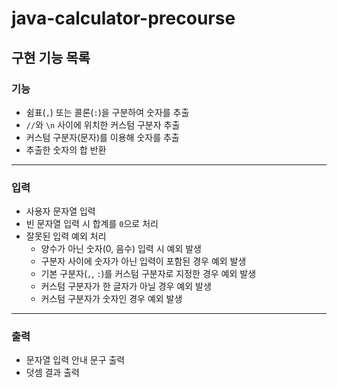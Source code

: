 # java-calculator-precourse

## 구현 기능 목록

### 기능

- 쉼표(`,`) 또는 콜론(`:`)을 구분하여 숫자를 추출
- `//`와 `\n` 사이에 위치한 커스텀 구분자 추출
- 커스텀 구분자(문자)를 이용해 숫자를 추출
- 추출한 숫자의 합 반환

---

### 입력

- 사용자 문자열 입력
- 빈 문자열 입력 시 합계를 `0`으로 처리
- 잘못된 입력 예외 처리
    - 양수가 아닌 숫자(0, 음수) 입력 시 예외 발생
    - 구분자 사이에 숫자가 아닌 입력이 포함된 경우 예외 발생
    - 기본 구분자(`,`, `:`)를 커스텀 구분자로 지정한 경우 예외 발생
    - 커스텀 구분자가 한 글자가 아닐 경우 예외 발생
    - 커스텀 구분자가 숫자인 경우 예외 발생

---

### 출력

- 문자열 입력 안내 문구 출력
- 덧셈 결과 출력

